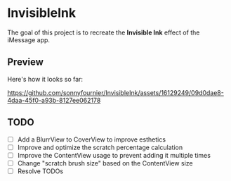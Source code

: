 # InvisibleInk

The goal of this project is to recreate the **Invisible Ink** effect of the iMessage app.

## Preview
Here's how it looks so far:

https://github.com/sonnyfournier/InvisibleInk/assets/16129249/09d0dae8-4daa-45f0-a93b-8127ee062178

## TODO

 - [ ] Add a BlurrView to CoverView to improve esthetics
 - [ ] Improve and optimize the scratch percentage calculation
 - [ ] Improve the ContentView usage to prevent adding it multiple times 
 - [ ] Change "scratch brush size" based on the ContentView size
 - [ ] Resolve TODOs 
